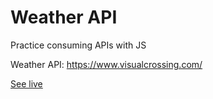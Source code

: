 # Weather API

Practice consuming APIs with JS

Weather API: https://www.visualcrossing.com/

[See live](https://ladeoshodi.github.io/weather-api/)
